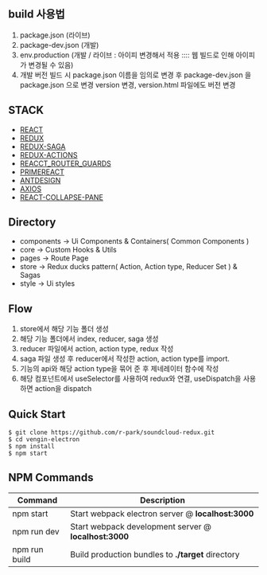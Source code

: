 ## build 사용법

1. package.json (라이브)
2. package-dev.json (개발)
3. env.production (개발 / 라이브 : 아이피 변경해서 적용 :::: 웹 빌드로 인해 아이피가 변경될 수 있음)
4. 개발 버전 빌드 시
   package.json 이름을 임의로 변경 후 package-dev.json 을 package.json 으로 변경
   version 변경, version.html 파일에도 버전 변경

## STACK

-   [REACT](https://reactjs.org/)
-   [REDUX](https://redux.js.org/)
-   [REDUX-SAGA](https://redux-saga.js.org/)
-   [REDUX-ACTIONS](https://redux.js.org/basics/actions)
-   [REACCT_ROUTER_GUARDS](https://www.npmjs.com/package/react-router-guards)
-   [PRIMEREACT](https://primefaces.org/primereact/showcase/#/)
-   [ANTDESIGN](https://ant.design/)
-   [AXIOS](https://www.npmjs.com/package/axios)
-   [REACT-COLLAPSE-PANE](https://collapse-pane.zurg.dev/#/?id=react-collapse-pane)

## Directory

-   components -> Ui Components & Containers( Common Components )
-   core -> Custom Hooks & Utils
-   pages -> Route Page
-   store -> Redux ducks pattern( Action, Action type, Reducer Set ) & Sagas
-   style -> Ui styles

## Flow

1. store에서 해당 기능 폴더 생성
2. 해당 기능 폴더에서 index, reducer, saga 생성
3. reducer 파일에서 action, action type, redux 작성
4. saga 파일 생성 후 reducer에서 작성한 action, action type를 import.
5. 기능의 api와 해당 action type을 묶어 준 후 제네레이터 함수에 작성
6. 해당 컴포넌트에서 useSelector를 사용하여 redux와 연결, useDispatch을 사용하면 action을 dispatch

## Quick Start

```shell
$ git clone https://github.com/r-park/soundcloud-redux.git
$ cd vengin-electron
$ npm install
$ npm start
```

## NPM Commands

| Command       | Description                                           |
| ------------- | ----------------------------------------------------- |
| npm start     | Start webpack electron server @ **localhost:3000**    |
| npm run dev   | Start webpack development server @ **localhost:3000** |
| npm run build | Build production bundles to **./target** directory    |
